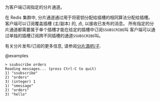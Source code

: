 为客户端订阅指定的分片通道。

在 Redis 集群中, 分片通道通过用于将密钥分配给插槽的相同算法分配给插槽。
客户端可以订阅覆盖插槽 (主/副本) 的, 点, 以接收已发布的消息。
所有指定的分片通道都需要属于单个插槽才能在给定的插槽中订阅`SSUBSCRIBE`叫
客户端可以通过单独的插槽订阅跨不同插槽的通道`SSUBSCRIBE`叫。

有关分片发布/订阅的更多信息, 请参阅[分片酒吧/子](/topics/pubsub#sharded-pubsub).

@examples

    > ssubscribe orders
    Reading messages... (press Ctrl-C to quit)
    1) "ssubscribe"
    2) "orders"
    3) (integer) 1
    1) "smessage"
    2) "orders"
    3) "hello"
